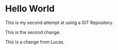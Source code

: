 # Hello World
This is my second attempt at using a GIT Repository.

This is the second change.

This is a change from Lucas.
